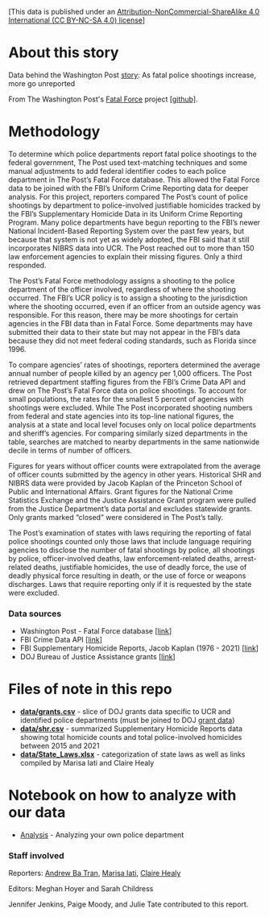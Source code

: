 [This data is published under an [Attribution-NonCommercial-ShareAlike 4.0 International (CC BY-NC-SA 4.0) license](https://creativecommons.org/licenses/by-nc-sa/4.0/)]

# About this story

Data behind the Washington Post [story](): As fatal police shootings increase, more go unreported

From The Washington Post's [Fatal Force](https://www.washingtonpost.com/graphics/investigations/police-shootings-database/) project [[github]](https://github.com/washingtonpost/data-police-shootings).

# Methodology

To determine which police departments report fatal police shootings to the federal government, The Post used text-matching techniques and some manual adjustments to add federal identifier codes to each police department in The Post’s Fatal Force database. This allowed the Fatal Force data to be joined with the FBI’s Uniform Crime Reporting data for deeper analysis. For this project, reporters compared The Post’s count of police shootings by department to police-involved justifiable homicides tracked by the FBI’s Supplementary Homicide Data in its Uniform Crime Reporting Program. Many police departments have begun reporting to the FBI’s newer National Incident-Based Reporting System over the past few years, but because that system is not yet as widely adopted, the FBI said that it still incorporates NIBRS data into UCR. The Post reached out to more than 150 law enforcement agencies to explain their missing figures. Only a third responded.

The Post’s Fatal Force methodology assigns a shooting to the police department of the officer involved, regardless of where the shooting occurred. The FBI’s UCR policy is to assign a shooting to the jurisdiction where the shooting occurred, even if an officer from an outside agency was responsible. For this reason, there may be more shootings for certain agencies in the FBI data than in Fatal Force. Some departments may have submitted their data to their state but may not appear in the FBI’s data because they did not meet federal coding standards, such as Florida since 1996.

To compare agencies’ rates of shootings, reporters determined the average annual number of people killed by an agency per 1,000 officers. The Post retrieved department staffing figures from the FBI’s Crime Data API and drew on The Post’s Fatal Force data on police shootings. To account for small populations, the rates for the smallest 5 percent of agencies with shootings were excluded. While The Post incorporated shooting numbers from federal and state agencies into its top-line national figures, the analysis at a state and local level focuses only on local police departments and sheriff’s agencies. For comparing similarly sized departments in the table, searches are matched to nearby departments in the same nationwide decile in terms of number of officers.

Figures for years without officer counts were extrapolated from the average of officer counts submitted by the agency in other years. Historical SHR and NIBRS data were provided by Jacob Kaplan of the Princeton School of Public and International Affairs.
Grant figures for the National Crime Statistics Exchange and the Justice Assistance Grant program were pulled from the Justice Department’s data portal and excludes statewide grants. Only grants marked “closed” were considered in The Post’s tally.

The Post’s examination of states with laws requiring the reporting of fatal police shootings counted only those laws that include language requiring agencies to disclose the number of fatal shootings by police, all shootings by police, officer-involved deaths, law enforcement-related deaths, arrest-related deaths, justifiable homicides, the use of deadly force, the use of deadly physical force resulting in death, or the use of force or weapons discharges. Laws that require reporting only if it is requested by the state were excluded.


### Data sources

- Washington Post - Fatal Force database [[link](https://github.com/washingtonpost/data-police-shootings)]
- FBI Crime Data API [[link](https://crime-data-explorer.fr.cloud.gov/pages/docApi)]
- FBI Supplementary Homicide Reports, Jacob Kaplan (1976 - 2021) [[link](https://www.openicpsr.org/openicpsr/project/100699/version/V11/view)]
- DOJ Bureau of Justice Assistance grants [[link](https://data.ojp.usdoj.gov/Funding-API/Funding/a7v8-ei2f)]

# Files of note in this repo

* **[data/grants.csv](data)** - slice of DOJ grants data specific to UCR and identified police departments (must be joined to DOJ [grant data](https://data.ojp.usdoj.gov/Funding-API/Funding/a7v8-ei2f))
* **[data/shr.csv](data)** - summarized Supplementary Homicide Reports data showing total homicide counts and total police-involved homicides between 2015 and 2021
* **[data/State_Laws.xlsx](data)** - categorization of state laws as well as links compiled by Marisa Iati and Claire Healy

# Notebook on how to analyze with our data

* [Analysis](http://wpinvestigative.github.io/fatal_force_unreported/analysis.html) - Analyzing your own police department


### Staff involved

Reporters: [Andrew Ba Tran](https://www.washingtonpost.com/people/andrew-ba-tran/), [Marisa Iati](https://www.washingtonpost.com/people/marisa-iati/), [Claire Healy](https://www.washingtonpost.com/people/claire-healy/)

Editors: Meghan Hoyer and Sarah Childress

Jennifer Jenkins, Paige Moody, and Julie Tate contributed to this report.


